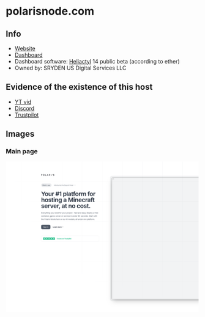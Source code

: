# polarisnode.com
## Info
* [Website](https://polarisnode.com)
* [Dashboard](https://my.polarisnode.com)
* Dashboard software: [Heliactyl](https://github.com/OpenHeliactyl/Heliactyl) 14 public beta (according to ether)
* Owned by: SRYDEN US Digital Services LLC

## Evidence of the existence of this host
* [YT vid](https://www.youtube.com/watch?v=rpP9hIjgJe0)
* [Discord](https://discord.gg/vnB9hNfqGD)
* [Trustpilot](https://www.trustpilot.com/review/polarisnode.com)

## Images
### Main page
![main page](../../static/img/polarisnode.com/polarisnode.com%20main%20page.png)